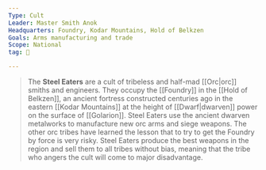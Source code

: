 ```yaml
---
Type: Cult
Leader: Master Smith Anok
Headquarters: Foundry, Kodar Mountains, Hold of Belkzen
Goals: Arms manufacturing and trade
Scope: National
tag: 👥

---
```


> The **Steel Eaters** are a cult of tribeless and half-mad [[Orc|orc]] smiths and engineers. They occupy the [[Foundry]] in the [[Hold of Belkzen]], an ancient fortress constructed centuries ago in the eastern [[Kodar Mountains]] at the height of [[Dwarf|dwarven]] power on the surface of [[Golarion]].
> Steel Eaters use the ancient dwarven metalworks to manufacture new orc arms and siege weapons. The other orc tribes have learned the lesson that to try to get the Foundry by force is very risky. Steel Eaters produce the best weapons in the region and sell them to all tribes without bias, meaning that the tribe who angers the cult will come to major disadvantage.







